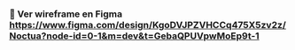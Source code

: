 ### 🌟 Ver wireframe en Figma https://www.figma.com/design/KgoDVJPZVHCCq475X5zv2z/Noctua?node-id=0-1&m=dev&t=GebaQPUVpwMoEp9t-1
